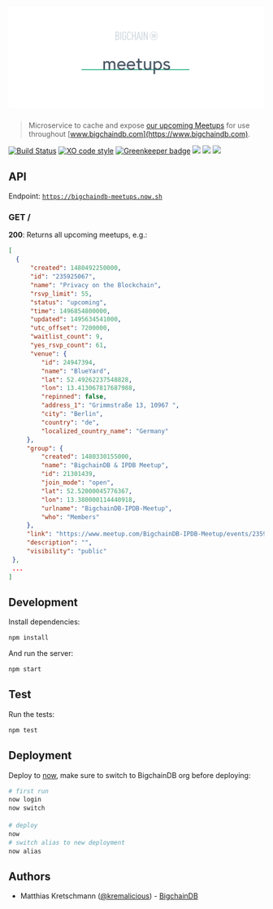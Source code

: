 # [![meetups](media/repo-banner@2x.png)](https://www.bigchaindb.com)

> Microservice to cache and expose [our upcoming Meetups](https://www.meetup.com/BigchainDB-IPDB-Meetup/) for use throughout [www.bigchaindb.com](https://www.bigchaindb.com).

[![Build Status](https://travis-ci.org/bigchaindb/meetups.svg?branch=master)](https://travis-ci.org/bigchaindb/meetups)
[![XO code style](https://img.shields.io/badge/code_style-XO-5ed9c7.svg)](https://github.com/sindresorhus/xo)
[![Greenkeeper badge](https://badges.greenkeeper.io/bigchaindb/meetups.svg)](https://greenkeeper.io/)
<img src="http://forthebadge.com/images/badges/powered-by-electricity.svg" height="20"/>
<img src="http://forthebadge.com/images/badges/as-seen-on-tv.svg" height="20"/>
<img src="http://forthebadge.com/images/badges/uses-badges.svg" height="20"/>

## API

Endpoint: [`https://bigchaindb-meetups.now.sh`](https://bigchaindb-meetups.now.sh)

### GET /

**200**: Returns all upcoming meetups, e.g.:

```json
[
  {
      "created": 1480492250000,
      "id": "235925067",
      "name": "Privacy on the Blockchain",
      "rsvp_limit": 55,
      "status": "upcoming",
      "time": 1496854800000,
      "updated": 1495634541000,
      "utc_offset": 7200000,
      "waitlist_count": 9,
      "yes_rsvp_count": 61,
      "venue": {
         "id": 24947394,
         "name": "BlueYard",
         "lat": 52.49262237548828,
         "lon": 13.413067817687988,
         "repinned": false,
         "address_1": "Grimmstraße 13, 10967 ",
         "city": "Berlin",
         "country": "de",
         "localized_country_name": "Germany"
     },
     "group": {
         "created": 1480330155000,
         "name": "BigchainDB & IPDB Meetup",
         "id": 21301439,
         "join_mode": "open",
         "lat": 52.52000045776367,
         "lon": 13.380000114440918,
         "urlname": "BigchainDB-IPDB-Meetup",
         "who": "Members"
     },
     "link": "https://www.meetup.com/BigchainDB-IPDB-Meetup/events/235925067/",
     "description": "",
     "visibility": "public"
 },
 ...
]
```

## Development

Install dependencies:

```bash
npm install
```

And run the server:

```bash
npm start
```

## Test

Run the tests:

```bash
npm test
```

## Deployment

Deploy to [now](https://zeit.co/now), make sure to switch to BigchainDB org before deploying:

```bash
# first run
now login
now switch

# deploy
now
# switch alias to new deployment
now alias
```

## Authors

- Matthias Kretschmann ([@kremalicious](https://github.com/kremalicious)) - [BigchainDB](https://www.bigchaindb.com)
